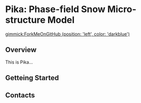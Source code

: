# Pika: Phase-field Snow Micro-structure Model

[gimmick:ForkMeOnGitHub (position: 'left', color: 'darkblue') ](http://www.github.com/idaholab/pika)

## Overview
This is Pika...

## Getteing Started

## Contacts
